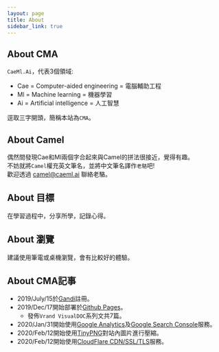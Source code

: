 ```yaml
---
layout: page
title: About
sidebar_link: true
---
```

## About CMA
`CaeMl.Ai`，代表3個領域:
* Cae = Computer-aided engineering = 電腦輔助工程
* Ml = Machine learning = 機器學習
* Ai = Artificial intelligence = 人工智慧

逕取三字開頭，簡稱本站為`CMA`。

## About Camel
偶然間發現Cae和Ml兩個字合起來與Camel的拼法很接近，覺得有趣。<br/>
不妨就將`Camel`權充英文筆名，並將中文筆名譯作`老駱`吧!<br/>
歡迎透過 <ins><a href="mailto:camel@caeml.ai" target="_blank" rel="noopener">camel@caeml.ai</a></ins> 聯絡老駱。

## About 目標
在學習過程中，分享所學，記錄心得。

## About 瀏覽
建議使用筆電或桌機瀏覽，會有比較好的體驗。

## About CMA記事
* 2019/July/15於[Gandi](https://gandi.net)註冊。
* 2019/Dec/17開始部署於[Github Pages](https://pages.github.com/)。
    * 發佈`Vrand VisualDOC`系列文共7篇。
* 2020/Jan/31開始使用[Google Analytics](https://marketingplatform.google.com/about/analytics/)及[Google Search Console](https://search.google.com/search-console/about)服務。
* 2020/Feb/12開始使用[TinyPNG](https://tinypng.com/)對站內圖片進行壓縮。
* 2020/Feb/12開始使用[CloudFlare CDN/SSL/TLS](https://www.cloudflare.com/)服務。
